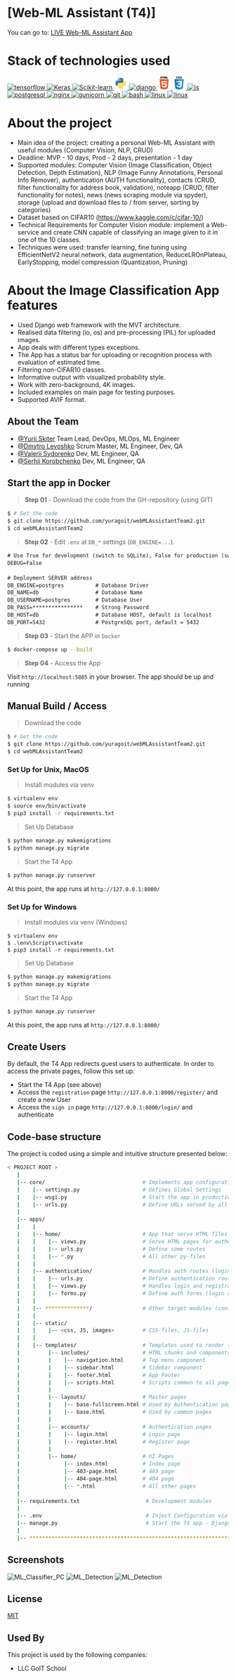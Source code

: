 # [Web-ML Assistant (T4)]

You can go to:
<a href='https://webmlassistantteam2-production.up.railway.app/' target="_blank">LIVE Web-ML Assistant App</a>

# Stack of technologies used
<a href="https://www.tensorflow.org/" target="_blank" rel="noreferrer"> <img src="https://www.vectorlogo.zone/logos/tensorflow/tensorflow-icon.svg" alt="tensorflow" width="30" height="30"/> </a>
<a href="https://keras.io/" target="_blank" rel="noreferrer"> <img src="https://upload.wikimedia.org/wikipedia/commons/thumb/a/ae/Keras_logo.svg/512px-Keras_logo.svg.png?20200317115153" alt="Keras" width="30" height="30"/> </a>
<a href="https://scikit-learn.org/" target="_blank" rel="noreferrer"> <img src="https://upload.wikimedia.org/wikipedia/commons/0/05/Scikit_learn_logo_small.svg" alt="Scikit-learn" width="30" height="30"/> </a>
<a href="https://www.python.org" target="_blank" rel="noreferrer"> <img src="https://raw.githubusercontent.com/devicons/devicon/master/icons/python/python-original.svg" alt="python" width="30" height="30"/> </a> 
<a href="https://www.djangoproject.com" target="_blank" rel="noreferrer"> <img src="https://www.vectorlogo.zone/logos/djangoproject/djangoproject-icon.svg" alt="django" width="30" height="30"/> </a> 
<a href="https://www.w3.org/html/" target="_blank" rel="noreferrer"> <img src="https://raw.githubusercontent.com/devicons/devicon/master/icons/html5/html5-original-wordmark.svg" alt="html5" width="30" height="30"/> </a> 
<a href="https://www.w3schools.com/css/" target="_blank" rel="noreferrer"> <img src="https://raw.githubusercontent.com/devicons/devicon/master/icons/css3/css3-original-wordmark.svg" alt="css3" width="30" height="30"/> </a>
<a href="https://www.w3schools.com/js/" target="_blank" rel="noreferrer"> <img src="https://www.vectorlogo.zone/logos/javascript/javascript-icon.svg" alt="js" width="30" height="30"/> </a>
<a href="https://www.postgresql.org/" target="_blank" rel="noreferrer"> <img src="https://www.vectorlogo.zone/logos/postgresql/postgresql-icon.svg" alt="postgresql" width="30" height="30"/> </a>
<a href="http://nginx.org/" target="_blank" rel="noreferrer"> <img src="https://www.vectorlogo.zone/logos/nginx/nginx-icon.svg" alt="nginx" width="30" height="30"/> </a>
<a href="https://gunicorn.org/" target="_blank" rel="noreferrer"> <img src="https://www.vectorlogo.zone/logos/gunicorn/gunicorn-icon.svg" alt="gunicorn" width="30" height="30"/> </a>
<a href="https://git-scm.com/" target="_blank" rel="noreferrer"> <img src="https://www.vectorlogo.zone/logos/git-scm/git-scm-icon.svg" alt="git" width="30" height="30"/> </a>
<a href="https://www.w3schools.io/terminal/bash-tutorials/" target="_blank" rel="noreferrer"> <img src="https://www.vectorlogo.zone/logos/gnu_bash/gnu_bash-icon.svg" alt="bash" width="30" height="30"/> </a>
<a href="https://www.linux.org/" target="_blank" rel="noreferrer"> <img src="https://www.vectorlogo.zone/logos/linux/linux-icon.svg" alt="linux" width="30" height="30"/> </a>
<a href="https://getbootstrap.com/" target="_blank" rel="noreferrer"> <img src="https://www.vectorlogo.zone/logos/getbootstrap/getbootstrap-icon.svg" alt="linux" width="30" height="30"/> </a>

# About the project

- Main idea of the project: creating a personal Web-ML Assistant with useful modules (Computer Vision, NLP, CRUD)
- Deadline: MVP - 10 days, Prod - 2 days, presentation - 1 day
- Supported modules: Computer Vision (Image Classification, Object Detection, Depth Estimation), NLP (Image Funny Annotations, Personal Info Remover), authentication (AUTH functionality), contacts (CRUD, filter functionality for address book, validation), noteapp (CRUD, filter functionality for notes), news (news scraping module via spyder), storage (upload and download files to / from server, sorting by categories)
- Dataset based on CIFAR10 (https://www.kaggle.com/c/cifar-10/)
- Technical Requirements for Computer Vision module: implement a Web-service and create CNN capable of classifying an image given to it in one of the 10 classes.
- Techniques were used: transfer learning, fine tuning using EfficientNetV2 neural network, data augmentation, ReduceLROnPlateau, EarlyStopping, model compression (Quantization, Pruning)

# About the Image Classification App features

- Used Django web framework with the MVT architecture.
- Realised data filtering (io, os) and pre-processing (PIL) for uploaded images.
- App deals with different types exceptions.
- The App has a status bar for uploading or recognition process with evaluation of estimated time.
- Filtering non-CIFAR10 classes.
- Informative output with visualized probability style.
- Work with zero-background, 4K images.
- Included examples on main page for testing purposes.
- Supported AVIF format.

## About the Team

- [@Yurii Skiter](https://github.com/yuragoit) Team Lead, DevOps, MLOps, ML Engineer
- [@Dmytro Levoshko](https://github.com/DmytroLievoshko) Scrum Master, ML Engineer, Dev, QA
- [@Valerii Sydorenko](https://github.com/ErizoUA) Dev, ML Engineer, QA
- [@Serhii Korobchenko](https://github.com/serhii-korobchenko) Dev, ML Engineer, QA

## Start the app in Docker

> **Step 01** - Download the code from the GH-repository (using GIT) 

```bash
$ # Get the code
$ git clone https://github.com/yuragoit/webMLAssistantTeam2.git
$ cd webMLAssistantTeam2
```

> **Step 02** - Edit `.env` at `DB_*` settings (`DB_ENGINE=...`).

```txt
# Use True for development (switch to SQLite), False for production (switch to Postgres + Gunicorn + Nginx)
DEBUG=False

# Deployment SERVER address
DB_ENGINE=postgres          # Database Driver
DB_NAME=db                  # Database Name
DB_USERNAME=postgres        # Database User
DB_PASS=****************    # Strong Password 
DB_HOST=db                  # Database HOST, default is localhost 
DB_PORT=5432                # PostgreSQL port, default = 5432 

```

> **Step 03** - Start the APP in `Docker`

```bash
$ docker-compose up --build 
```

> **Step 04** - Access the App

Visit `http://localhost:5085` in your browser. The app should be up and running

## Manual Build / Access

> Download the code 

```bash
$ # Get the code
$ git clone https://github.com/yuragoit/webMLAssistantTeam2.git
$ cd webMLAssistantTeam2
```

### Set Up for Unix, MacOS

> Install modules via venv  

```bash
$ virtualenv env
$ source env/bin/activate
$ pip3 install -r requirements.txt
```

> Set Up Database

```bash
$ python manage.py makemigrations
$ python manage.py migrate
```

> Start the T4 App

```bash
$ python manage.py runserver
```

At this point, the app runs at `http://127.0.0.1:8000/`

### Set Up for Windows

> Install modules via venv (Windows) 

```
$ virtualenv env
$ .\env\Scripts\activate
$ pip3 install -r requirements.txt
```

> Set Up Database

```bash
$ python manage.py makemigrations
$ python manage.py migrate
```

> Start the T4 App

```bash
$ python manage.py runserver
```

At this point, the app runs at `http://127.0.0.1:8000/`

## Create Users

By default, the T4 App redirects guest users to authenticate. In order to access the private pages, follow this set up: 

- Start the T4 App (see above)
- Access the `registration` page `http://127.0.0.1:8000/register/` and create a new User
- Access the `sign in` page `http://127.0.0.1:8000/login/` and authenticate

## Code-base structure

The project is coded using a simple and intuitive structure presented below:

```bash
< PROJECT ROOT >
   |
   |-- core/                               # Implements app configuration
   |    |-- settings.py                    # Defines Global Settings
   |    |-- wsgi.py                        # Start the app in production
   |    |-- urls.py                        # Define URLs served by all apps/nodes
   |
   |-- apps/
   |    |
   |    |-- home/                          # App that serve HTML files
   |    |    |-- views.py                  # Serve HTML pages for authenticated users
   |    |    |-- urls.py                   # Define some routes
   |    |    |-- *.py                      # All other py-files    
   |    |
   |    |-- authentication/                # Handles auth routes (login and register)
   |    |    |-- urls.py                   # Define authentication routes  
   |    |    |-- views.py                  # Handles login and registration  
   |    |    |-- forms.py                  # Define auth forms (login and register) 
   |    |
   |    |-- **************/                # Other target modules (contacts, noteapp, news, storage)
   |    |
   |    |-- static/
   |    |    |-- <css, JS, images>         # CSS-files, JS-files
   |    |
   |    |-- templates/                     # Templates used to render target pages
   |         |-- includes/                 # HTML chunks and components
   |         |    |-- navigation.html      # Top menu component
   |         |    |-- sidebar.html         # Sidebar component
   |         |    |-- footer.html          # App Footer
   |         |    |-- scripts.html         # Scripts common to all pages
   |         |
   |         |-- layouts/                  # Master pages
   |         |    |-- base-fullscreen.html # Used by Authentication pages
   |         |    |-- base.html            # Used by common pages
   |         |
   |         |-- accounts/                 # Authentication pages
   |         |    |-- login.html           # Login page
   |         |    |-- register.html        # Register page
   |         |
   |         |-- home/                     # UI Pages
   |              |-- index.html           # Index page
   |              |-- 403-page.html        # 403 page
   |              |-- 404-page.html        # 404 page
   |              |-- *.html               # All other pages
   |
   |-- requirements.txt                     # Development modules
   |
   |-- .env                                 # Inject Configuration via Environment
   |-- manage.py                            # Start the T4 app - Django default start script
   |
   |-- ************************************************************************
```

## Screenshots

![ML_Classifier_PC](https://github.com/yuragoit/webMLAssistantTeam2/assets/101989870/199eebcf-ec42-4a0d-8b09-3e4a99fa9e88)
![ML_Detection](https://github.com/yuragoit/webMLAssistantTeam2/assets/101989870/cd6f7a8d-8486-44e1-b7c2-8210852eda0a)
![ML_Detection](https://github.com/yuragoit/webMLAssistantTeam2/assets/101989870/230e5234-46b9-4d95-bbe2-f15b66b89761)

## License

[MIT](https://choosealicense.com/licenses/mit/)

## Used By

This project is used by the following companies:

- LLC GoIT School
